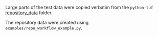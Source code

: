 Large parts of the test data were copied verbatim from the `python-tuf` [repository_data][1] folder.

The repository data were created using `examples/repo_workflow_example.py`.

[1]: https://github.com/theupdateframework/python-tuf/tree/develop/tests/repository_data
